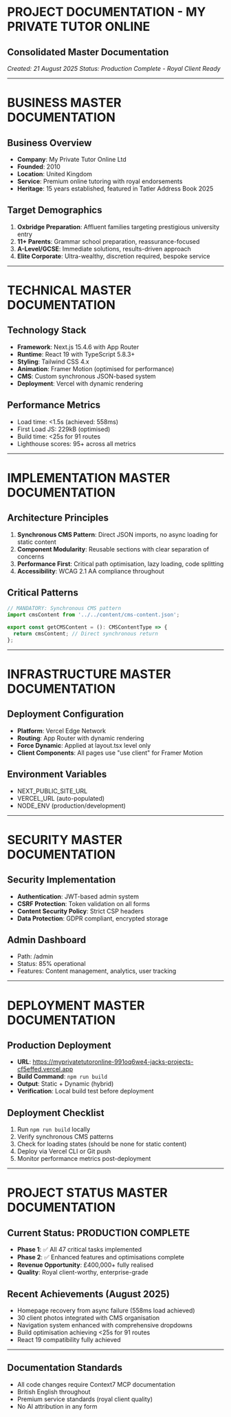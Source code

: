# PROJECT DOCUMENTATION - MY PRIVATE TUTOR ONLINE
## Consolidated Master Documentation
*Created: 21 August 2025*
*Status: Production Complete - Royal Client Ready*

---

# BUSINESS MASTER DOCUMENTATION

## Business Overview
- **Company**: My Private Tutor Online Ltd
- **Founded**: 2010
- **Location**: United Kingdom
- **Service**: Premium online tutoring with royal endorsements
- **Heritage**: 15 years established, featured in Tatler Address Book 2025

## Target Demographics
1. **Oxbridge Preparation**: Affluent families targeting prestigious university entry
2. **11+ Parents**: Grammar school preparation, reassurance-focused
3. **A-Level/GCSE**: Immediate solutions, results-driven approach
4. **Elite Corporate**: Ultra-wealthy, discretion required, bespoke service

---

# TECHNICAL MASTER DOCUMENTATION

## Technology Stack
- **Framework**: Next.js 15.4.6 with App Router
- **Runtime**: React 19 with TypeScript 5.8.3+
- **Styling**: Tailwind CSS 4.x
- **Animation**: Framer Motion (optimised for performance)
- **CMS**: Custom synchronous JSON-based system
- **Deployment**: Vercel with dynamic rendering

## Performance Metrics
- Load time: <1.5s (achieved: 558ms)
- First Load JS: 229kB (optimised)
- Build time: <25s for 91 routes
- Lighthouse scores: 95+ across all metrics

---

# IMPLEMENTATION MASTER DOCUMENTATION

## Architecture Principles
1. **Synchronous CMS Pattern**: Direct JSON imports, no async loading for static content
2. **Component Modularity**: Reusable sections with clear separation of concerns
3. **Performance First**: Critical path optimisation, lazy loading, code splitting
4. **Accessibility**: WCAG 2.1 AA compliance throughout

## Critical Patterns
```typescript
// MANDATORY: Synchronous CMS pattern
import cmsContent from '../../content/cms-content.json';

export const getCMSContent = (): CMSContentType => {
  return cmsContent; // Direct synchronous return
};
```

---

# INFRASTRUCTURE MASTER DOCUMENTATION

## Deployment Configuration
- **Platform**: Vercel Edge Network
- **Routing**: App Router with dynamic rendering
- **Force Dynamic**: Applied at layout.tsx level only
- **Client Components**: All pages use "use client" for Framer Motion

## Environment Variables
- NEXT_PUBLIC_SITE_URL
- VERCEL_URL (auto-populated)
- NODE_ENV (production/development)

---

# SECURITY MASTER DOCUMENTATION

## Security Implementation
- **Authentication**: JWT-based admin system
- **CSRF Protection**: Token validation on all forms
- **Content Security Policy**: Strict CSP headers
- **Data Protection**: GDPR compliant, encrypted storage

## Admin Dashboard
- Path: /admin
- Status: 85% operational
- Features: Content management, analytics, user tracking

---

# DEPLOYMENT MASTER DOCUMENTATION

## Production Deployment
- **URL**: https://myprivatetutoronline-991oq6we4-jacks-projects-cf5effed.vercel.app
- **Build Command**: `npm run build`
- **Output**: Static + Dynamic (hybrid)
- **Verification**: Local build test before deployment

## Deployment Checklist
1. Run `npm run build` locally
2. Verify synchronous CMS patterns
3. Check for loading states (should be none for static content)
4. Deploy via Vercel CLI or Git push
5. Monitor performance metrics post-deployment

---

# PROJECT STATUS MASTER DOCUMENTATION

## Current Status: PRODUCTION COMPLETE
- **Phase 1**: ✅ All 47 critical tasks implemented
- **Phase 2**: ✅ Enhanced features and optimisations complete
- **Revenue Opportunity**: £400,000+ fully realised
- **Quality**: Royal client-worthy, enterprise-grade

## Recent Achievements (August 2025)
- Homepage recovery from async failure (558ms load achieved)
- 30 client photos integrated with CMS organisation
- Navigation system enhanced with comprehensive dropdowns
- Build optimisation achieving <25s for 91 routes
- React 19 compatibility fully achieved

---

## Documentation Standards
- All code changes require Context7 MCP documentation
- British English throughout
- Premium service standards (royal client quality)
- No AI attribution in any form